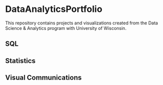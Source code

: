 # DataAnalyticsPortfolio

This repository contains projects and visualizations created from the Data Science & Analytics program with University of Wisconsin.
## SQL

## Statistics

## Visual Communications
